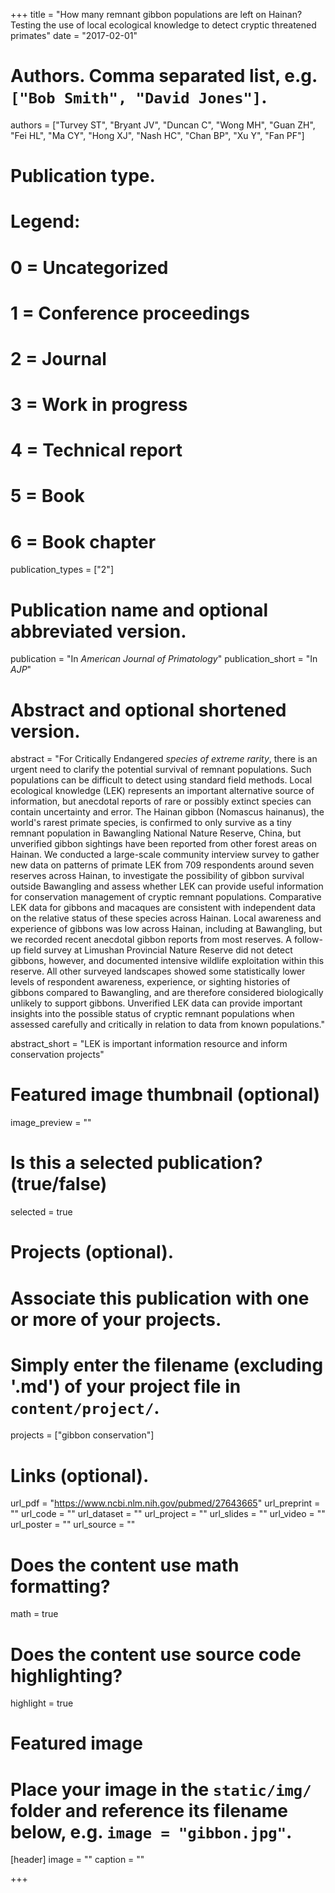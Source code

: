 +++
title = "How many remnant gibbon populations are left on Hainan? Testing the use of local ecological knowledge to detect cryptic threatened primates"
date = "2017-02-01"


# Authors. Comma separated list, e.g. `["Bob Smith", "David Jones"]`.
authors = ["Turvey ST", "Bryant JV", "Duncan C", "Wong MH", "Guan ZH", "Fei HL", "Ma CY", "Hong XJ", "Nash HC", "Chan BP", "Xu Y", "Fan PF"]

# Publication type.
# Legend:
# 0 = Uncategorized
# 1 = Conference proceedings
# 2 = Journal
# 3 = Work in progress
# 4 = Technical report
# 5 = Book
# 6 = Book chapter
publication_types = ["2"]

# Publication name and optional abbreviated version.
publication = "In *American Journal of Primatology*"
publication_short = "In *AJP*"

# Abstract and optional shortened version.
abstract = "For Critically Endangered *species of extreme rarity*, there is an urgent need to clarify the potential survival of remnant populations. Such populations can be difficult to detect using standard field methods. Local ecological knowledge (LEK) represents an important alternative source of information, but anecdotal reports of rare or possibly extinct species can contain uncertainty and error. The Hainan gibbon (Nomascus hainanus), the world's rarest primate species, is confirmed to only survive as a tiny remnant population in Bawangling National Nature Reserve, China, but unverified gibbon sightings have been reported from other forest areas on Hainan. We conducted a large-scale community interview survey to gather new data on patterns of primate LEK from 709 respondents around seven reserves across Hainan, to investigate the possibility of gibbon survival outside Bawangling and assess whether LEK can provide useful information for conservation management of cryptic remnant populations. Comparative LEK data for gibbons and macaques are consistent with independent data on the relative status of these species across Hainan. Local awareness and experience of gibbons was low across Hainan, including at Bawangling, but we recorded recent anecdotal gibbon reports from most reserves. A follow-up field survey at Limushan Provincial Nature Reserve did not detect gibbons, however, and documented intensive wildlife exploitation within this reserve. All other surveyed landscapes showed some statistically lower levels of respondent awareness, experience, or sighting histories of gibbons compared to Bawangling, and are therefore considered biologically unlikely to support gibbons. Unverified LEK data can provide important insights into the possible status of cryptic remnant populations when assessed carefully and critically in relation to data from known populations."

abstract_short = "LEK is important information resource and inform conservation projects"

# Featured image thumbnail (optional)
image_preview = ""

# Is this a selected publication? (true/false)
selected = true

# Projects (optional).
#   Associate this publication with one or more of your projects.
#   Simply enter the filename (excluding '.md') of your project file in `content/project/`.
projects = ["gibbon conservation"]

# Links (optional).
url_pdf = "https://www.ncbi.nlm.nih.gov/pubmed/27643665"
url_preprint = ""
url_code = ""
url_dataset = ""
url_project = ""
url_slides = ""
url_video = ""
url_poster = ""
url_source = ""

# Does the content use math formatting?
math = true

# Does the content use source code highlighting?
highlight = true

# Featured image
# Place your image in the `static/img/` folder and reference its filename below, e.g. `image = "gibbon.jpg"`.
[header]
image = ""
caption = ""

+++


